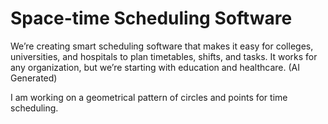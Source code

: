 # Space-time Scheduling Software 

We’re creating smart scheduling software that makes it easy for colleges, universities, and hospitals to plan timetables, shifts, and tasks. It works for any organization, but we’re starting with education and healthcare.
(AI Generated)

I am working on a geometrical pattern of circles and points for time scheduling. 